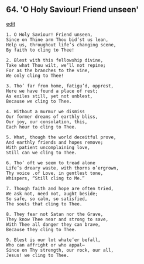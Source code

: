 
## 64.  'O Holy Saviour! Friend unseen'
[edit](https://docs.google.com/document/d/17wkco_tOL465eIOTNh12lK_5f%2DRq2_Ch/edit?mode=html)



    1. O Holy Saviour! Friend unseen,
    Since on Thine arm Thou bid’st us lean, 
    Help us, throughout life’s changing scene,
    By faith to cling to Thee!

    2. Blest with this fellowship divine,
    Take what Thou wilt, we’ll not repine; 
    For as the branches to the vine,
    We only cling to Thee!

    3. Tho’ far from home, fatigu’d, opprest,
    Here we have found a place of rest;
    As exiles still, yet not unblest,
    Because we cling to Thee.

    4. Without a murmur we dismiss 
    Our former dreams of earthly bliss,
    Our joy, our consolation, this,
    Each hour to cling to Thee.

    5. What, though the world deceitful prove, 
    And earthly friends and hopes remove; 
    With patient uncomplaining love,
    Still can we cling to Thee.

    6. Tho’ oft we seem to tread alone
    Life’s dreary waste, with thorns o’ergrown, 
    Thy voice .of Love, in gentlest tone, 
    Whispers, “Still cling to Me.”

    7. Though faith and hope are often tried,
    We ask not, need not, aught beside;
    So safe, so calm, so satisfied,
    The souls that cling to Thee.

    8. They fear not Satan nor the Grave,
    They know Thee near and strong to save, 
    With Thee all danger they can brave,
    Because they cling to Thee.

    9. Blest is our lot whate’er befall,
    Who can affright or who appal—
    Since on Thy strength, our rock, our all, 
    Jesus! we cling to Thee.
